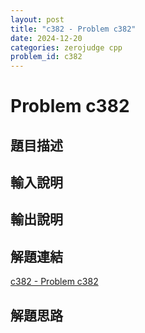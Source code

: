 ```yaml
---
layout: post
title: "c382 - Problem c382"
date: 2024-12-20
categories: zerojudge cpp
problem_id: c382
---
```


# Problem c382

## 題目描述



## 輸入說明



## 輸出說明



## 解題連結

[c382 - Problem c382](https://zerojudge.tw/ShowProblem?problemid=c382)

## 解題思路

